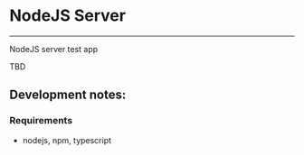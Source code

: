 # NodeJS Server
-----------------------------

NodeJS server test app

TBD

## Development notes:

### Requirements

- nodejs, npm, typescript
